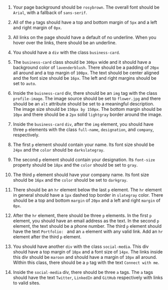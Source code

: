 1. Your page background should be `rosybrown`. The overall font should be `Arial`, with a fallback of `sans-serif`.
   
2. All of the `p` tags should have a top and bottom margin of `5px` and a left and right margin of `0px`.

3. All links on the page should have a default of no underline. When you hover over the links, there should be an underline.

4. You should have a `div` with the class `business-card`. 
   
5. The `business-card` class should be `300px` wide and it should have a background color of `lavenderblush`. There should be a padding of `20px` all around and a top margin of `100px`. The text should be center aligned and the font size should be `16px`. The left and right margins should be set to `auto`.

6. Inside the `buisness-card` div, there should be an `img` tag with the class `profile-image`. The image source should be set to `flower.jpg` and there should be an `alt` attribute should be set to a meaningful description. The image size should be `150px by 150px`. The bottom margin should be `10px` and there should be a `2px` solid `lightgray` border around the image.

7. Inside the `business-card` `div`, after the `img` element, you should have three `p` elements with the class `full-name`, `designation`, and `company`, respectively.

8. The first `p` element should contain your name. Its font size should be `24px` and the `color` should be `darkslategray`.

9. The second `p` element should contain your designation. Its `font-size` property should be `18px` and the `color` should be set to `gray`.

10. The third `p` element should have your company name. Its font size should be `16px` and the `color` should be set to `darkgray`.

11. There should be an `hr` element below the last `p` element. The `hr` element in general should have a `1px` dashed top border in `slategray` color. There should be a top and bottom `margin` of `20px` and a left and right `margin` of `0px`.

12. After the `hr` element, there should be three `p` elements. In the first `p` element, you should have an email address as the text. In the second `p` element, the text should be a phone number. The third `p` element should have the text `Portfolio: ` and an `a` element with any valid link. Add an `hr` element after the third `p` element.

13. You should have another `div` with the class `social-media`. This div should have a top margin of `10px` and a font size of `14px`. The links inside this div should be `maroon` and should have a margin of `10px` all around. Within this class, there should be a `p` tag with the text `Connect with me`. 

14. Inside the `social-media` div, there should be three `a` tags. The `a` tags should have the text `Twitter`, `LinkedIn` and `GitHub` respectively with links to valid sites.